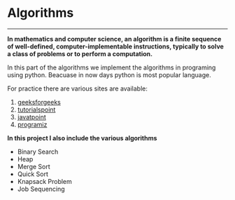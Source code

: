 # Algorithms
***

**In mathematics and computer science, an algorithm is a finite sequence of well-defined, computer-implementable instructions, typically to solve a class of problems or to perform a computation.**</br>


In this part of the algorithms we implement the algorithms in programing using python. Beacuase in now days python is most popular language.

For practice there are various sites are available:

1. [geeksforgeeks](https://www.geeksforgeeks.org/fundamentals-of-algorithms/)
2. [tutorialspoint](https://www.tutorialspoint.com/data_structures_algorithms/index.htm)
3. [javatpoint](https://www.javatpoint.com/daa-tutorial)
4. [programiz](https://www.programiz.com/dsa)

**In this project I also include the various algorithms**

* Binary Search
* Heap
* Merge Sort
* Quick Sort
* Knapsack Problem
* Job Sequencing





